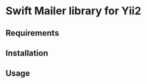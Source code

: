Swift Mailer library for Yii2
================


Requirements
------------


Installation 
------------

Usage
------------

```php

    
```
